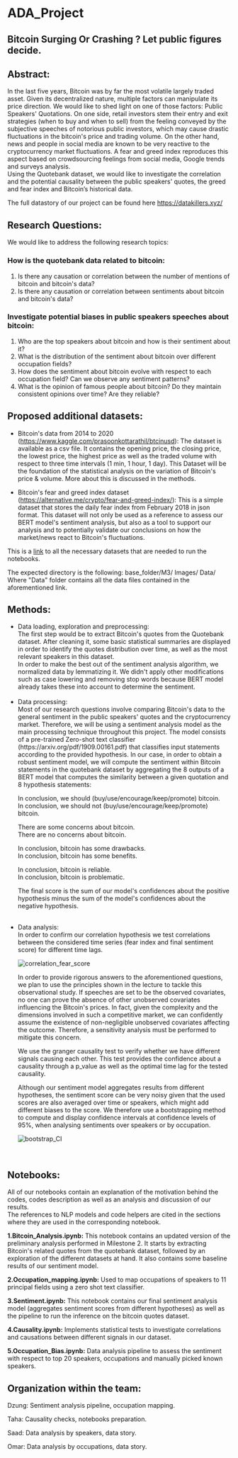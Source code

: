 # ADA_Project

## Bitcoin Surging Or Crashing ? Let public figures decide.

## Abstract:
In the last five years, Bitcoin was by far the most volatile largely traded asset. Given its decentralized nature, multiple factors can manipulate its price direction. We would like to shed light on one of those factors: Public Speakers' Quotations. On one side, retail investors stem their entry and exit strategies (when to buy and when to sell) from the feeling conveyed by the subjective speeches of notorious public investors, which may cause drastic fluctuations in the bitcoin's price and trading volume. On the other hand, news and people in social media are known to be very reactive to the cryptocurrency market fluctuations. A fear and greed index reproduces this aspect based on crowdsourcing feelings from social media, Google trends and surveys analysis.<br/>
Using the Quotebank dataset, we would like to investigate the correlation and the potential causality between the public speakers' quotes, the greed and fear index and Bitcoin’s historical data.

The full datastory of our project can be found here https://datakillers.xyz/
 
## Research Questions:
We would like to address the following research topics:
### How is the quotebank data related to bitcoin:
1) Is there any causation or correlation between the number of mentions of bitcoin and bitcoin's data?
2) Is there any causation or correlation between sentiments about bitcoin and bitcoin's data?
### Investigate potential biases in public speakers speeches about bitcoin:
1) Who are the top speakers about bitcoin and how is their sentiment about it?
2) What is the distribution of the sentiment about bitcoin over different occupation fields?
3) How does the sentiment about bitcoin evolve with respect to each occupation field? Can we observe any sentiment patterns?
4) What is the opinion of famous people about bitcoin? Do they maintain consistent opinions over time? Are they reliable?

## Proposed additional datasets:
- Bitcoin's data from 2014 to 2020 (https://www.kaggle.com/prasoonkottarathil/btcinusd): The dataset is available as a csv file. It contains the opening price, the closing price, the lowest price, the highest price as well as the traded volume with respect to three time intervals (1 min, 1 hour, 1 day). This Dataset will be the foundation of the statistical analysis on the variation of Bitcoin's price & volume. More about this is discussed in the methods.

- Bitcoin's fear and greed index dataset (https://alternative.me/crypto/fear-and-greed-index/): This is a simple dataset that stores the daily fear index from February 2018 in json format. This dataset will not only be used as a reference to assess our BERT model's sentiment analysis, but also as a tool to support our analysis and to potentially validate our conclusions on how the market/news react to Bitcoin's fluctuations. 

This is a [link](https://drive.switch.ch/index.php/s/ac01gxJ0XNRBf38) to all the necessary datasets that are needed to run the notebooks. 

The expected directory is the following: 
base_folder/M3/
Images/
Data/
Where "Data" folder contains all the data files contained in the aforementioned link.

## Methods:
<ul>
<li> Data loading, exploration and preprocessing:<br/>
The first step would be to extract Bitcoin's quotes from the Quotebank dataset.  After cleaning it, some basic statistical summaries are displayed in order to identify the quotes distribution over time, as well as the most relevant speakers in this dataset.<br/> 
In order to make the best out of the sentiment analysis algorithm, we normalized data by lemmatizing it. We didn't apply other modifications such as case lowering and removing stop words because BERT model already takes these into account to determine the sentiment.
 </li><br/>

<li> Data processing:<br/> 
Most of our research questions involve comparing Bitcoin's data to the general sentiment in the public speakers' quotes and the cryptocurrency market. Therefore, we will be using a sentiment analysis model as the main processing technique throughout this project. The model consists of a pre-trained Zero-shot text classifier (https://arxiv.org/pdf/1909.00161.pdf) that classifies input statements according to the provided hypothesis. In our case, in order to obtain a robust sentiment model, we will compute the sentiment within Bitcoin statements in the quotebank dataset by aggregating the 8 outputs of a BERT model that computes the similarity between a given quotation and 8 hypothesis statements:<br/> 
 
In conclusion, we should (buy/use/encourage/keep/promote) bitcoin.<br/> 
In conclusion, we should not (buy/use/encourage/keep/promote) bitcoin.<br/> 
 
There are some concerns about bitcoin.<br/> 
There are no concerns about bitcoin.<br/> 
 
In conclusion, bitcoin has some drawbacks.<br/> 
In conclusion, bitcoin has some benefits.<br/> 
 
In conclusion, bitcoin is reliable.<br/> 
In conclusion, bitcoin is problematic.<br/> 
 
The final score is the sum of our model's confidences about the positive hypothesis minus the sum of the model's confidences about the negative hypothesis. 

 </li><br/> 

<li> Data analysis:<br/> 
In order to confirm our correlation hypothesis we test correlations between the considered time series (fear index and final sentiment score) for different time lags.<br/> 

![correlation_fear_score](Images/correlation_fear_score.png)

In order to provide rigorous answers to the aforementioned questions, we plan to use the principles shown in the lecture to tackle this observational study. If speeches are set to be the observed covariates, no one can prove the absence of other unobserved covariates influencing the Bitcoin's prices. In fact, given the complexity and the dimensions involved in such a competitive market, we can confidently assume the existence of non-negligible unobserved covariates affecting the outcome. Therefore, a sensitivity analysis must be performed to mitigate this concern. <br/> 
 
We use the granger causality test to verify whether we have different signals causing each other. This test provides the confidence about a causality through a p_value as well as the optimal time lag for the tested causality.<br/> 
 
Although our sentiment model aggregates results from different hypotheses, the sentiment score can be very noisy given that the used scores are also averaged over time or speakers, which might add different biases to the score. 
We therefore use a bootstrapping method to compute and display confidence intervals at confidence levels of 95%, when analysing sentiments over speakers or by occupation.<br/> 
 
![bootstrap_CI](Images/sentiment_evolution_by_field.png)
 
</li>
</ul>
<br/> 


## Notebooks:
All of our notebooks contain an explanation of the motivation behind the codes, codes description as well as an analysis and discussion of our results.<br/> 
The references to NLP models and code helpers are cited in the sections where they are used in the corresponding notebook.<br/> 

**1.Bitcoin_Analysis.ipynb:** This notebook contains an updated version of the preliminary analysis performed in Milestone 2. It starts by extracting Bitcoin's related quotes from the quotebank dataset, followed by an exploration of the different datasets at hand. It also contains some baseline results of our sentiment model.<br/> 

**2.Occupation_mapping.ipynb:** Used to map occupations of speakers to 11 principal fields using a zero shot text classifier.<br/> 

**3.Sentiment.ipynb:** This notebook contains our final sentiment analysis model (aggregates sentiment scores from different hypotheses) as well as the pipeline to run the inference on the bitcoin quotes dataset.<br/> 

**4.Causality.ipynb:** Implements statistical tests to investigate correlations and causations between different signals in our dataset.<br/> 

**5.Occupation_Bias.ipynb:** Data analysis pipeline to assess the sentiment with respect to top 20 speakers, occupations and manually picked known speakers.<br/> 

## Organization within the team:

Dzung: Sentiment analysis pipeline, occupation mapping.

Taha: Causality checks, notebooks preparation.

Saad: Data analysis by speakers, data story.

Omar: Data analysis by occupations, data story.

